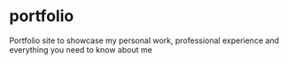# portfolio
Portfolio site to showcase my personal work, professional experience and everything you need to know about me
